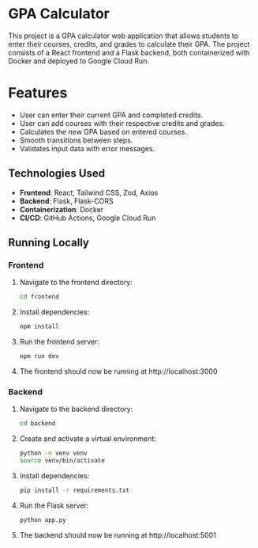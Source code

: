 # GPA Calculator

This project is a GPA calculator web application that allows students to enter their courses, credits, and grades to calculate their GPA. The project consists of a React frontend and a Flask backend, both containerized with Docker and deployed to Google Cloud Run.

# Features

- User can enter their current GPA and completed credits.
- User can add courses with their respective credits and grades.
- Calculates the new GPA based on entered courses.
- Smooth transitions between steps.
- Validates input data with error messages.

## Technologies Used

- **Frontend**: React, Tailwind CSS, Zod, Axios
- **Backend**: Flask, Flask-CORS
- **Containerization**: Docker
- **CI/CD**: GitHub Actions, Google Cloud Run

## Running Locally

### Frontend

1. Navigate to the frontend directory:

   ```bash
   cd frontend
   ```

2. Install dependencies:

   ```bash
   npm install
   ```

3. Run the frontend server:

   ```bash
   npm run dev
   ```

4. The frontend should now be running at http://localhost:3000

### Backend

1. Navigate to the backend directory:

   ```bash
   cd backend
   ```

2. Create and activate a virtual environment:

   ```bash
   python -m venv venv
   source venv/bin/activate
   ```

3. Install dependencies:

   ```bash
   pip install -r requirements.txt
   ```

4. Run the Flask server:

   ```bash
   python app.py
   ```

5. The backend should now be running at http://localhost:5001
